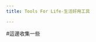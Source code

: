 ```yaml
---
title: Tools For Life-生活好用工具

---
```


#這邊收集一些
<!--stackedit_data:
eyJoaXN0b3J5IjpbLTk1NDA5MzkxM119
-->